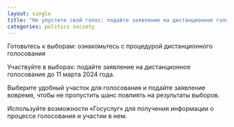 ```yaml
---
layout: single
title: "Не упустите свой голос: подайте заявление на дистанционное голосование!"
categories: politics society
---
```

Готовьтесь к выборам: ознакомьтесь с процедурой дистанционного голосования

Участвуйте в выборах: подайте заявление на дистанционное голосование до 11 марта 2024 года.

Выберите удобный участок для голосования и подайте заявление вовремя, чтобы не пропустить шанс повлиять на результаты выборов.

Используйте возможности «Госуслуг» для получения информации о процессе голосования и участии в нем.